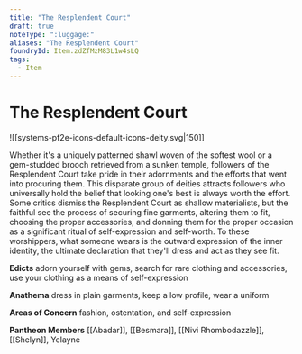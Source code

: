 ```yaml
---
title: "The Resplendent Court"
draft: true
noteType: ":luggage:"
aliases: "The Resplendent Court"
foundryId: Item.zdZfMzM83L1w4sLQ
tags:
  - Item
---
```


# The Resplendent Court
![[systems-pf2e-icons-default-icons-deity.svg|150]]

Whether it's a uniquely patterned shawl woven of the softest wool or a gem-studded brooch retrieved from a sunken temple, followers of the Resplendent Court take pride in their adornments and the efforts that went into procuring them. This disparate group of deities attracts followers who universally hold the belief that looking one's best is always worth the effort. Some critics dismiss the Resplendent Court as shallow materialists, but the faithful see the process of securing fine garments, altering them to fit, choosing the proper accessories, and donning them for the proper occasion as a significant ritual of self-expression and self-worth. To these worshippers, what someone wears is the outward expression of the inner identity, the ultimate declaration that they'll dress and act as they see fit.

**Edicts** adorn yourself with gems, search for rare clothing and accessories, use your clothing as a means of self-expression

**Anathema** dress in plain garments, keep a low profile, wear a uniform

**Areas of Concern** fashion, ostentation, and self-expression

**Pantheon Members** [[Abadar]], [[Besmara]], [[Nivi Rhombodazzle]], [[Shelyn]], Yelayne

